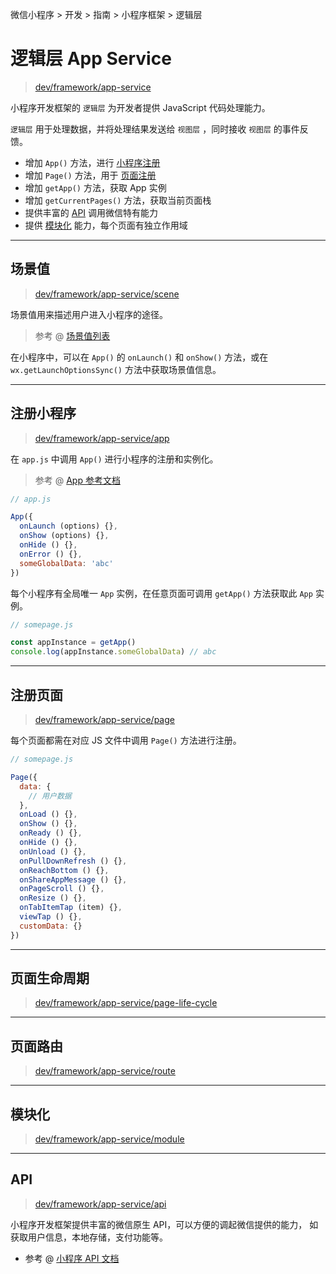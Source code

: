 微信小程序 > 开发 > 指南 > 小程序框架 > 逻辑层

# 逻辑层 App Service

> [dev/framework/app-service](https://developers.weixin.qq.com/miniprogram/dev/framework/app-service/)

小程序开发框架的 `逻辑层` 为开发者提供 JavaScript 代码处理能力。

`逻辑层` 用于处理数据，并将处理结果发送给 `视图层` ，同时接收 `视图层` 的事件反馈。

- 增加 `App()` 方法，进行 [小程序注册](#app)
- 增加 `Page()` 方法，用于 [页面注册](#page)
- 增加 `getApp()` 方法，获取 App 实例
- 增加 `getCurrentPages()` 方法，获取当前页面栈
- 提供丰富的 [API](#api) 调用微信特有能力
- 提供 [模块化](#module) 能力，每个页面有独立作用域

<hr id=""/>

## 场景值

> [dev/framework/app-service/scene](https://developers.weixin.qq.com/miniprogram/dev/framework/app-service/scene.html)

场景值用来描述用户进入小程序的途径。

> 参考 @ [场景值列表](../reference/scene-list.md)

在小程序中，可以在 `App()` 的 `onLaunch()` 和 `onShow()` 方法，或在 `wx.getLaunchOptionsSync()` 方法中获取场景值信息。 

<hr id="app"/>

## 注册小程序

> [dev/framework/app-service/app](https://developers.weixin.qq.com/miniprogram/dev/framework/app-service/app.html)

在 `app.js` 中调用 `App()` 进行小程序的注册和实例化。

> 参考 @ [App 参考文档](https://developers.weixin.qq.com/miniprogram/dev/reference/api/App.html)

```js
// app.js

App({
  onLaunch (options) {},
  onShow (options) {},
  onHide () {},
  onError () {},
  someGlobalData: 'abc'
})
```

每个小程序有全局唯一 `App` 实例，在任意页面可调用 `getApp()` 方法获取此 `App` 实例。

```js
// somepage.js

const appInstance = getApp()
console.log(appInstance.someGlobalData) // abc
```

<hr id="page"/>

## 注册页面

> [dev/framework/app-service/page](https://developers.weixin.qq.com/miniprogram/dev/framework/app-service/page.html)

每个页面都需在对应 JS 文件中调用 `Page()` 方法进行注册。

```js
// somepage.js

Page({
  data: {
    // 用户数据
  },
  onLoad () {},
  onShow () {},
  onReady () {},
  onHide () {},
  onUnload () {},
  onPullDownRefresh () {},
  onReachBottom () {},
  onShareAppMessage () {},
  onPageScroll () {},
  onResize () {},
  onTabItemTap (item) {},
  viewTap () {},
  customData: {}
})
```

<hr id="lifecycle"/>

## 页面生命周期

> [dev/framework/app-service/page-life-cycle](https://developers.weixin.qq.com/miniprogram/dev/framework/app-service/page-life-cycle.html)

<hr id="route"/>

## 页面路由

> [dev/framework/app-service/route](https://developers.weixin.qq.com/miniprogram/dev/framework/app-service/route.html)

<hr id="module"/>

## 模块化

> [dev/framework/app-service/module](https://developers.weixin.qq.com/miniprogram/dev/framework/app-service/module.html)

<hr id="api"/>

## API

> [dev/framework/app-service/api](https://developers.weixin.qq.com/miniprogram/dev/framework/app-service/api.html)

小程序开发框架提供丰富的微信原生 API，可以方便的调起微信提供的能力，
如获取用户信息，本地存储，支付功能等。

- 参考 @ [小程序 API 文档](../api)
